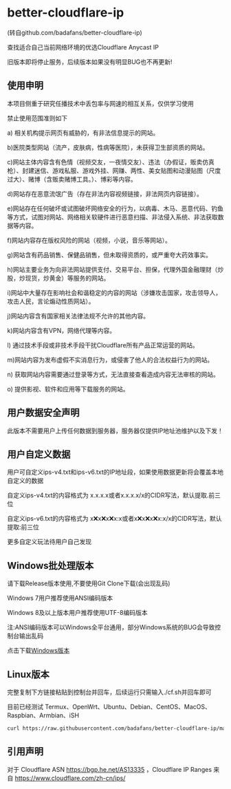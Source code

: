 # better-cloudflare-ip
(转自github.com/badafans/better-cloudflare-ip)

查找适合自己当前网络环境的优选Cloudflare Anycast IP

旧版本即将停止服务，后续版本如果没有明显BUG也不再更新!

## 使用申明

本项目侧重于研究任播技术中丢包率与网速的相互关系，仅供学习使用

禁止使用范围准则如下

a) 相关机构提示网页有威胁的，有非法信息提示的网站。

b)医院类型网站（流产，皮肤病，性病等医院），未获得卫生部资质的网站。

c)网站主体内容含有色情（视频交友，一夜情交友）、违法（办假证，贩卖仿真枪）、封建迷信、游戏私服、游戏外挂、网赚、两性、美女贴图和动漫贴图（尺度过大）、赌博（含贩卖赌博工具。）、博彩等内容。

d)网站存在恶意流氓广告（存在非法内容视频链接，非法网页内容链接）。

e)网站存在任何破坏或试图破坏网络安全的行为，以病毒、木马、恶意代码、钓鱼等方式，试图对网站、网络相关软硬件进行恶意扫描、非法侵入系统、非法获取数据等内容。

f)网站内容存在版权风险的网站（视频，小说，音乐等网站）。

g)网站含有药品销售、保健品销售，但未取得资质的，或严重夸大药效事实。

h)网站主要业务为向非法网站提供支付、交易平台、担保，代理外国金融理财（炒股，炒现货，炒黄金）等服务的网站。

i)网站中大量存在影响社会和谐稳定的内容的网站（涉嫌攻击国家，攻击领导人，攻击人民，言论煽动性质网站）。

j)网站内容含有国家相关法律法规不允许的其他内容。

k)网站内容含有VPN，网络代理等内容。

l) 通过技术手段或非技术手段干扰Cloudflare所有产品正常运营的网站。

m)网站内容为发布虚假不实消息行为，或侵害了他人的合法权益行为的网站。

n) 获取网站内容需要通过登录等方式，无法直接查看造成内容无法审核的网站。

o) 提供影视、软件和应用等下载服务的网站。


## 用户数据安全声明

此版本不需要用户上传任何数据到服务器，服务器仅提供IP地址池维护以及下发！

## 用户自定义数据

用户可自定义ips-v4.txt和ips-v6.txt的IP地址段，如果使用数据更新将会覆盖本地自定义的数据

自定义ips-v4.txt的内容格式为 x.x.x.x或者x.x.x.x/x的CIDR写法，默认提取.前三位

自定义ips-v6.txt的内容格式为 x:x:x:x:x:x:x:x或者x:x:x:x:x:x:x:x/x的CIDR写法，默认提取:前三位

更多自定义玩法待用户自己发现

## Windows批处理版本

请下载Release版本使用,不要使用Git Clone下载(会出现乱码)

Windows 7用户推荐使用ANSI编码版本

Windows 8及以上版本用户推荐使用UTF-8编码版本

注:ANSI编码版本可以Windows全平台通用，部分Windows系统的BUG会导致控制台输出乱码

点击下载[Windows版本](https://github.com/badafans/better-cloudflare-ip/releases/latest/download/batch.zip)

## Linux版本

完整复制下方链接粘贴到控制台并回车，后续运行只需输入./cf.sh并回车即可

目前已经测试 Termux、OpenWrt、Ubuntu、Debian、CentOS、MacOS、Raspbian、Armbian、iSH

``` bash
curl https://raw.githubusercontent.com/badafans/better-cloudflare-ip/master/shell/cf.sh -o cf.sh && chmod +x cf.sh && ./cf.sh
```

## 引用声明

对于 Cloudflare ASN https://bgp.he.net/AS13335 ，Cloudflare IP Ranges 来自 https://www.cloudflare.com/zh-cn/ips/
